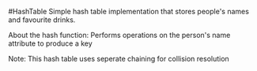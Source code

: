 #HashTable
Simple hash table implementation that stores people's names and favourite drinks.

About the hash function: Performs operations on the person's name attribute to produce a key

Note: This hash table uses seperate chaining for collision resolution
